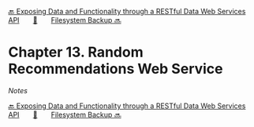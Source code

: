 [🔙 Exposing Data and Functionality through a RESTful Data Web Services API][previous-chapter]&nbsp;&nbsp;&nbsp;&nbsp;&nbsp;&nbsp;&nbsp;[🏡][readme]&nbsp;&nbsp;&nbsp;&nbsp;&nbsp;&nbsp;&nbsp;[Filesystem Backup 🔜][upcoming-chapter]

# Chapter 13. Random Recommendations Web Service

_Notes_

[🔙 Exposing Data and Functionality through a RESTful Data Web Services API][previous-chapter]&nbsp;&nbsp;&nbsp;&nbsp;&nbsp;&nbsp;&nbsp;[🏡][readme]&nbsp;&nbsp;&nbsp;&nbsp;&nbsp;&nbsp;&nbsp;[Filesystem Backup 🔜][upcoming-chapter]

[readme]: README.md
[previous-chapter]: ch12-exposing-data-and-functionality-through-a-restful-data-web-services-api.md
[upcoming-chapter]: ch14-filesystem-backup.md
